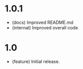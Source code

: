 # 1.0.1

- (docs) Improved README.md
- (internal) Improved overall code 

# 1.0

- (feature) Initial release.